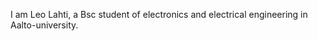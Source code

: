 I am Leo Lahti, a Bsc student of electronics and electrical engineering in Aalto-university. 
<!---
TileHalo/TileHalo is a ✨ special ✨ repository because its `README.md` (this file) appears on your GitHub profile.
You can click the Preview link to take a look at your changes.
--->
